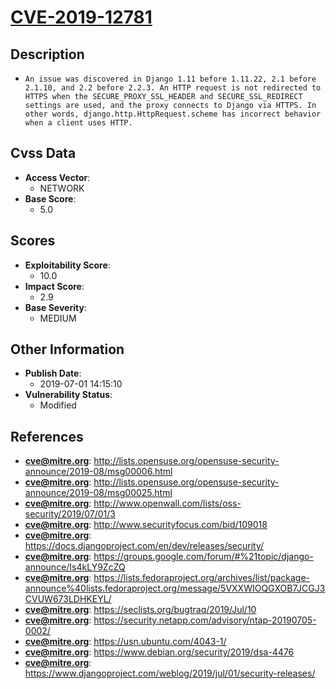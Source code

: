 
# [CVE-2019-12781](http://lists.opensuse.org/opensuse-security-announce/2019-08/msg00006.html)

## Description

- `An issue was discovered in Django 1.11 before 1.11.22, 2.1 before 2.1.10, and 2.2 before 2.2.3. An HTTP request is not redirected to HTTPS when the SECURE_PROXY_SSL_HEADER and SECURE_SSL_REDIRECT settings are used, and the proxy connects to Django via HTTPS. In other words, django.http.HttpRequest.scheme has incorrect behavior when a client uses HTTP.`

## Cvss Data

- **Access Vector**:
  - NETWORK
- **Base Score**:
  - 5.0

## Scores

- **Exploitability Score**:
  - 10.0
- **Impact Score**:
  - 2.9
- **Base Severity**:
  - MEDIUM

## Other Information

- **Publish Date**:
  - 2019-07-01 14:15:10
- **Vulnerability Status**:
  - Modified

## References

- **cve@mitre.org**: http://lists.opensuse.org/opensuse-security-announce/2019-08/msg00006.html
- **cve@mitre.org**: http://lists.opensuse.org/opensuse-security-announce/2019-08/msg00025.html
- **cve@mitre.org**: http://www.openwall.com/lists/oss-security/2019/07/01/3
- **cve@mitre.org**: http://www.securityfocus.com/bid/109018
- **cve@mitre.org**: https://docs.djangoproject.com/en/dev/releases/security/
- **cve@mitre.org**: https://groups.google.com/forum/#%21topic/django-announce/Is4kLY9ZcZQ
- **cve@mitre.org**: https://lists.fedoraproject.org/archives/list/package-announce%40lists.fedoraproject.org/message/5VXXWIOQGXOB7JCGJ3CVUW673LDHKEYL/
- **cve@mitre.org**: https://seclists.org/bugtraq/2019/Jul/10
- **cve@mitre.org**: https://security.netapp.com/advisory/ntap-20190705-0002/
- **cve@mitre.org**: https://usn.ubuntu.com/4043-1/
- **cve@mitre.org**: https://www.debian.org/security/2019/dsa-4476
- **cve@mitre.org**: https://www.djangoproject.com/weblog/2019/jul/01/security-releases/
